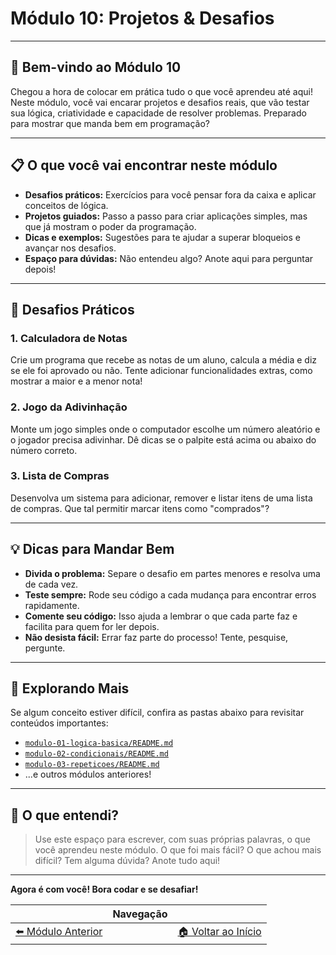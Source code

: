 # Módulo 10: Projetos & Desafios

---

## 🚀 Bem-vindo ao Módulo 10

Chegou a hora de colocar em prática tudo o que você aprendeu até aqui! Neste módulo, você vai encarar projetos e desafios reais, que vão testar sua lógica, criatividade e capacidade de resolver problemas. Preparado para mostrar que manda bem em programação?

---

## 📋 O que você vai encontrar neste módulo

- **Desafios práticos:** Exercícios para você pensar fora da caixa e aplicar conceitos de lógica.
- **Projetos guiados:** Passo a passo para criar aplicações simples, mas que já mostram o poder da programação.
- **Dicas e exemplos:** Sugestões para te ajudar a superar bloqueios e avançar nos desafios.
- **Espaço para dúvidas:** Não entendeu algo? Anote aqui para perguntar depois!

---

## 🧩 Desafios Práticos

### 1. Calculadora de Notas

Crie um programa que recebe as notas de um aluno, calcula a média e diz se ele foi aprovado ou não. Tente adicionar funcionalidades extras, como mostrar a maior e a menor nota!

### 2. Jogo da Adivinhação

Monte um jogo simples onde o computador escolhe um número aleatório e o jogador precisa adivinhar. Dê dicas se o palpite está acima ou abaixo do número correto.

### 3. Lista de Compras

Desenvolva um sistema para adicionar, remover e listar itens de uma lista de compras. Que tal permitir marcar itens como "comprados"?

---

## 💡 Dicas para Mandar Bem

- **Divida o problema:** Separe o desafio em partes menores e resolva uma de cada vez.
- **Teste sempre:** Rode seu código a cada mudança para encontrar erros rapidamente.
- **Comente seu código:** Isso ajuda a lembrar o que cada parte faz e facilita para quem for ler depois.
- **Não desista fácil:** Errar faz parte do processo! Tente, pesquise, pergunte.

---

## 📂 Explorando Mais

Se algum conceito estiver difícil, confira as pastas abaixo para revisitar conteúdos importantes:

- [`modulo-01-logica-basica/README.md`](../modulo-01-logica-basica/README.md)
- [`modulo-02-condicionais/README.md`](../modulo-02-condicionais/README.md)
- [`modulo-03-repeticoes/README.md`](../modulo-03-repeticoes/README.md)
- ...e outros módulos anteriores!

---

## 📝 O que entendi?

> Use este espaço para escrever, com suas próprias palavras, o que você aprendeu neste módulo. O que foi mais fácil? O que achou mais difícil? Tem alguma dúvida? Anote tudo aqui!

---

**Agora é com você! Bora codar e se desafiar!**

|   | Navegação |   |
|:-:|:----------|:-:|
| [⬅️ Módulo Anterior](../modulo-09-problemas-logicos/README.md) |  | [🏠 Voltar ao Início](../README.md) |
